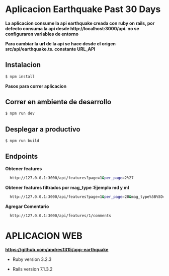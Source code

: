 # Aplicacion Earthquake Past 30 Days

**La aplicacion consume la api earthquake creada con ruby on rails, por defecto consuma la api desde http://localhost:3000/api. no se configuraron variables de entorno**

**Para cambiar la url de la api se hace desde el origen src/api/earthquake.ts. constante URL_API**

## Instalacion

```bash
$ npm install
```
**Pasos para correr aplicacion**

## Correr en ambiente de desarrollo 

```bash
$ npm run dev
```

## Desplegar a productivo 

```bash
$ npm run build
```




## Endpoints

**Obtener features**
```bash
  http://127.0.0.1:3000/api/features?page=1&per_page=2%27
```
**Obtener features filtrados por mag_type :Ejemplo md y ml** 
```bash
  http://127.0.0.1:3000/api/features?page=1&per_page=20&mag_type%5B%5D=md&mag_type%5B%5D=ml%27
```

**Agregar Comentario**
```bash
  http://127.0.0.1:3000/api/features/1/comments
```

# APLICACION WEB

**https://github.com/andres1315/app-earthquake**

* Ruby version  3.2.3

* Rails version 7.1.3.2
